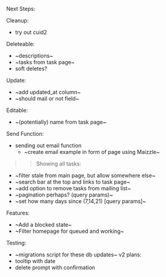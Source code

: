 Next Steps:

Cleanup:
- try out cuid2

Deleteable:
- ~descriptions~
- ~tasks from task page~
- soft deletes?

Update:
- ~add updated_at column~
- ~should mail or not field~

Editable:
- ~(potentially) name from task page~

Send Function:
- sending out email function
    - ~create email example in form of page using Maizzle~

>>Showing all tasks:
- ~filter stale from main page, but allow somewhere else~
- ~search bar at the top and links to task page~
- ~add option to remove tasks from mailing list~
- ~pagination perhaps? (query params)~
- ~set how many days since (7,14,21) [query params]~

Features:
- ~Add a blocked state~
- ~Filter homepage for queued and working~

Testing:
- ~migrations script for these db updates~
v2 plans:
- tooltip with date
- delete prompt with confirmation
